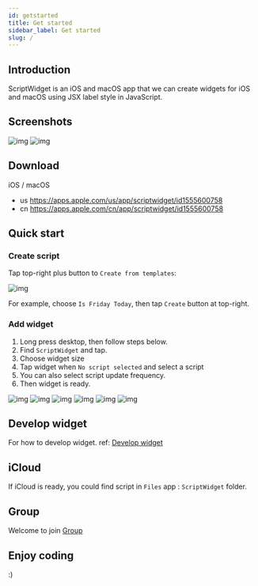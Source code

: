```yaml
---
id: getstarted
title: Get started
sidebar_label: Get started
slug: /
---
```





## Introduction


ScriptWidget is an iOS and macOS app that we can create widgets for iOS and macOS using JSX label style in JavaScript.


## Screenshots


![img](../static/img/screenshot.jpg)
![img](../static/img/screenshot_mac.png)


## Download

iOS / macOS

- us https://apps.apple.com/us/app/scriptwidget/id1555600758
- cn https://apps.apple.com/cn/app/scriptwidget/id1555600758

## Quick start

### Create script

Tap top-right plus button to `Create from templates`:


![img](../static/img/create.png)

For example, choose `Is Friday Today`, then tap `Create` button at top-right.



### Add widget

1. Long press desktop, then follow steps below.
2. Find `ScriptWidget` and tap.
3. Choose widget size
4. Tap widget when `No script selected` and select a script
5. You can also select script update frequency.
6. Then widget is ready.


![img](../static/img/step/step1.png)
![img](../static/img/step/step2.png)
![img](../static/img/step/step3.png)
![img](../static/img/step/step4.png)
![img](../static/img/step/step5.png)
![img](../static/img/step/step6.png)


## Develop widget

For how to develop widget. ref: [Develop widget](/docs/develop)


## iCloud

If iCloud is ready, you could find script in `Files` app : `ScriptWidget` folder.


## Group

Welcome to join [Group](/docs/group)


## Enjoy coding

:)